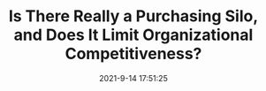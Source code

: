 ---
"title": "Is There Really a Purchasing Silo, and Does It Limit Organizational Competitiveness?"
"date": "2021-9-14 17:51:25"
"feed_name": "INDUSTRYWEEK"
"feed_website": "https://www.industryweek.com/"
"feed_rss": "https://www.industryweek.com/__rss/website-scheduled-content.xml?input=%7B%22sectionAlias%22%3A%22home%22%7D"
"link": "https://www.industryweek.com/supply-chain-initiative/article/21175295/is-there-really-a-purchasing-silo-and-does-it-limit-organizational-competitiveness"
"file": "_posts/2021-9-14-17-51-25_INDUSTRYWEEK_9bfaf92aae71ce6844b14148c77a3b0541169d64.md"
"accident": "0"
"drilling": "0"
"dead": "0"
"injured": "0"
---